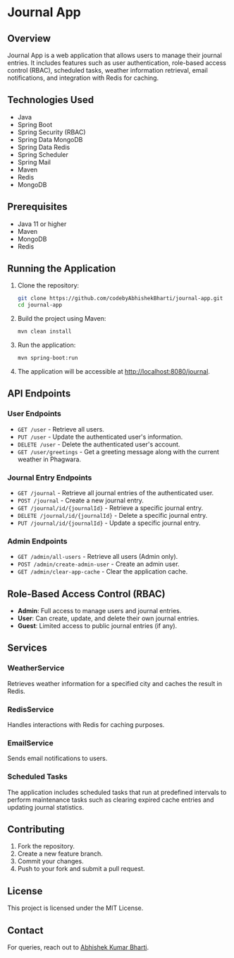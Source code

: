 # Journal App

## Overview
Journal App is a web application that allows users to manage their journal entries. It includes features such as user authentication, role-based access control (RBAC), scheduled tasks, weather information retrieval, email notifications, and integration with Redis for caching.

## Technologies Used
- Java
- Spring Boot
- Spring Security (RBAC)
- Spring Data MongoDB
- Spring Data Redis
- Spring Scheduler
- Spring Mail
- Maven
- Redis
- MongoDB

## Prerequisites
- Java 11 or higher
- Maven
- MongoDB
- Redis

## Running the Application
1. Clone the repository:  
   ```bash
   git clone https://github.com/codebyAbhishekBharti/journal-app.git
   cd journal-app
   ```
2. Build the project using Maven:  
   ```bash
   mvn clean install
   ```
3. Run the application:  
   ```bash
   mvn spring-boot:run
   ```
4. The application will be accessible at [http://localhost:8080/journal](http://localhost:8080/journal).  

## API Endpoints
### User Endpoints
- `GET /user` - Retrieve all users.
- `PUT /user` - Update the authenticated user's information.
- `DELETE /user` - Delete the authenticated user's account.
- `GET /user/greetings` - Get a greeting message along with the current weather in Phagwara.

### Journal Entry Endpoints
- `GET /journal` - Retrieve all journal entries of the authenticated user.
- `POST /journal` - Create a new journal entry.
- `GET /journal/id/{journalId}` - Retrieve a specific journal entry.
- `DELETE /journal/id/{journalId}` - Delete a specific journal entry.
- `PUT /journal/id/{journalId}` - Update a specific journal entry.

### Admin Endpoints
- `GET /admin/all-users` - Retrieve all users (Admin only).
- `POST /admin/create-admin-user` - Create an admin user.
- `GET /admin/clear-app-cache` - Clear the application cache.

## Role-Based Access Control (RBAC)
- **Admin**: Full access to manage users and journal entries.
- **User**: Can create, update, and delete their own journal entries.
- **Guest**: Limited access to public journal entries (if any).

## Services
### WeatherService
Retrieves weather information for a specified city and caches the result in Redis.  

### RedisService
Handles interactions with Redis for caching purposes.  

### EmailService
Sends email notifications to users.

### Scheduled Tasks
The application includes scheduled tasks that run at predefined intervals to perform maintenance tasks such as clearing expired cache entries and updating journal statistics.

## Contributing
1. Fork the repository.
2. Create a new feature branch.
3. Commit your changes.
4. Push to your fork and submit a pull request.

## License
This project is licensed under the MIT License.

## Contact
For queries, reach out to [Abhishek Kumar Bharti](mailto:bhartiabhishek310@gmail.com).
